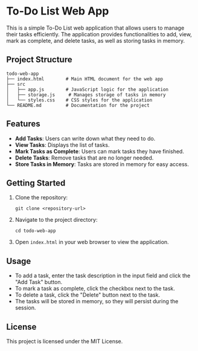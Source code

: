 # To-Do List Web App

This is a simple To-Do List web application that allows users to manage their tasks efficiently. The application provides functionalities to add, view, mark as complete, and delete tasks, as well as storing tasks in memory.

## Project Structure

```
todo-web-app
├── index.html        # Main HTML document for the web app
├── src
│   ├── app.js        # JavaScript logic for the application
│   ├── storage.js     # Manages storage of tasks in memory
│   └── styles.css    # CSS styles for the application
└── README.md         # Documentation for the project
```

## Features

- **Add Tasks**: Users can write down what they need to do.
- **View Tasks**: Displays the list of tasks.
- **Mark Tasks as Complete**: Users can mark tasks they have finished.
- **Delete Tasks**: Remove tasks that are no longer needed.
- **Store Tasks in Memory**: Tasks are stored in memory for easy access.

## Getting Started

1. Clone the repository:
   ```
   git clone <repository-url>
   ```

2. Navigate to the project directory:
   ```
   cd todo-web-app
   ```

3. Open `index.html` in your web browser to view the application.

## Usage

- To add a task, enter the task description in the input field and click the "Add Task" button.
- To mark a task as complete, click the checkbox next to the task.
- To delete a task, click the "Delete" button next to the task.
- The tasks will be stored in memory, so they will persist during the session.

## License

This project is licensed under the MIT License.